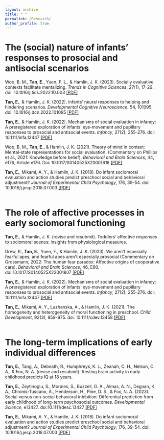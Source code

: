 ```yaml
---
layout: archive
title: " "
permalink: /Research/
author_profile: true
---
```



# The (social) nature of infants’ responses to prosocial and antisocial scenarios
Woo, B. M., **Tan, E.**, Yuen, F. L., & Hamlin, J. K. (2023). Socially evaluative contexts facilitate mentalizing. _Trends in Cognitive Sciences_, 27(1), 17-29. doi: 10.1016/j.tics.2022.10.003 [[PDF]](https://endatan.github.io/files/tics2023.pdf)

**Tan, E.**, & Hamlin, J. K. (2022). Infants’ neural responses to helping and hindering scenarios. _Developmental Cognitive Neuroscience_, 54, 101095. doi: 10.1016/j.dcn.2022.101095 [[PDF]](https://endatan.github.io/files/dcn2022.pdf)

**Tan, E.**, & Hamlin, J. K. (2022). Mechanisms of social evaluation in infancy: A preregistered exploration of infants’ eye-movement and pupillary responses to prosocial and antisocial events. _Infancy_, 27(2), 255-276. doi: 10.1111/infa.12447 [[PDF]](https://endatan.github.io/files/i2022.pdf)

Woo, B. M., **Tan, E.**, & Hamlin, J. K. (2021). Theory of mind in context: Mental-state representations for social evaluation. (Commentary on Phillips et al., 2021: Knowledge before belief). _Behavioral and Brain Sciences_, 44, e176, Article e176. Doi: 10.1017/S0140525X20001818 [[PDF]](https://endatan.github.io/files/bbs2021.pdf)

**Tan, E.**, Mikami, A. Y., & Hamlin, J. K. (2018). Do infant sociomoral evaluation and action studies predict preschool social and behavioral adjustment? _Journal of Experimental Child Psychology_, 176, 39-54. doi: 10.1016/j.jecp.2018.07.003 [[PDF]](https://endatan.github.io/files/jecp2018.pdf) <br /><br />

# The role of affective processes in early sociomoral functioning

**Tan, E.**, & Hamlin, J. K. (revise and resubmit). Toddlers’ affective responses to sociomoral scenes: Insights from physiological measures.

Drew, R., **Tan, E.**, Yuen, F., & Hamlin, J. K. (2023). We aren't especially fearful apes, and fearful apes aren't especially prosocial (Commentary on Grossmann, 2022: The human fear paradox: Affective origins of cooperative care). _Behavioral and Brain Sciences_, 46, E60. doi:10.1017/S0140525X22001807 [[PDF]](https://endatan.github.io/files/bbs2023.pdf)

**Tan, E.**, & Hamlin, J. K. (2022). Mechanisms of social evaluation in infancy: A preregistered exploration of infants’ eye-movement and pupillary responses to prosocial and antisocial events. _Infancy_, 27(2), 255-276. doi: 10.1111/infa.12447 [[PDF]](https://endatan.github.io/files/i2022.pdf)

**Tan, E.**, Mikami, A. Y., Luzhanska, A., & Hamlin, J. K. (2021). The homogeneity and heterogeneity of moral functioning in preschool. _Child Development_, 92(3), 959-975. doi: 10.1111/cdev.13458 [[PDF]](https://endatan.github.io/files/cd2021.pdf) <br /><br />

# The long-term implications of early individual differences
**Tan, E.**, Tang, A., Debnath, R., Humphreys, K. L., Zeanah, C. H., Nelson, C. A., & Fox, N. A. (revise and resubmit). Resting brain activity in early childhood predicts IQ at 18 years.

**Tan, E.**, Zeytinoglu, S., Morales, S., Buzzell, G. A., Almas, A. N., Degnan, K. A., Chronis-Tuscano, A., Henderson, H., Pine, D. S., & Fox, N. A. (2023). Social versus non-social behavioral inhibition: Differential prediction from early childhood of long-term psychosocial outcomes. _Developmental Science_, e13427. doi:10.1111/desc.13427 [[PDF]](https://endatan.github.io/files/ds2023.pdf)

**Tan, E.**, Mikami, A. Y., & Hamlin, J. K. (2018). Do infant sociomoral evaluation and action studies predict preschool social and behavioral adjustment? _Journal of Experimental Child Psychology_, 176, 39-54. doi: 10.1016/j.jecp.2018.07.003 [[PDF]](https://endatan.github.io/files/jecp2018.pdf) <br /><br />
